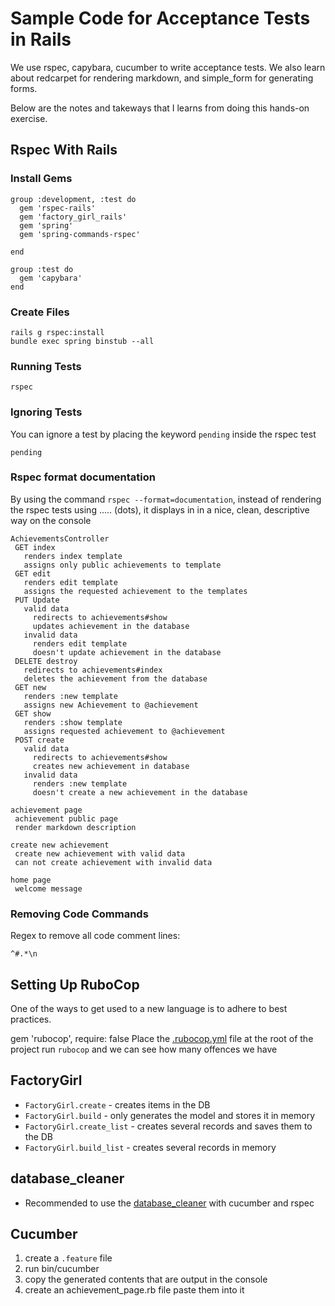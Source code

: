 # Sample Code for Acceptance Tests in Rails
We use rspec, capybara, cucumber to write acceptance tests. We also learn about redcarpet for rendering markdown, and simple_form for generating forms.

Below are the notes and takeways that I learns from doing this hands-on exercise.

## Rspec With Rails
### Install Gems
```
group :development, :test do
  gem 'rspec-rails'
  gem 'factory_girl_rails'
  gem 'spring'
  gem 'spring-commands-rspec'

end

group :test do
  gem 'capybara'
end
```

### Create Files
```
rails g rspec:install
bundle exec spring binstub --all
```

### Running Tests
```
rspec
```

### Ignoring Tests

You can ignore a test by placing the keyword `pending` inside the rspec test
```
pending
```

### Rspec format documentation
By using the command `rspec --format=documentation`, instead of rendering the rspec tests using ..... (dots), it displays in in a nice, clean, descriptive way on the console
   
   
```
AchievementsController
 GET index
   renders index template
   assigns only public achievements to template
 GET edit
   renders edit template
   assigns the requested achievement to the templates
 PUT Update
   valid data
     redirects to achievements#show
     updates achievement in the database
   invalid data
     renders edit template
     doesn't update achievement in the database
 DELETE destroy
   redirects to achievements#index
   deletes the achievement from the database
 GET new
   renders :new template
   assigns new Achievement to @achievement
 GET show
   renders :show template
   assigns requested achievement to @achievement
 POST create
   valid data
     redirects to achievements#show
     creates new achievement in database
   invalid data
     renders :new template
     doesn't create a new achievement in the database

achievement page
 achievement public page
 render markdown description

create new achievement
 create new achievement with valid data
 can not create achievement with invalid data

home page
 welcome message

```

### Removing Code Commands
Regex to remove all code comment lines:
```
^#.*\n
```


## Setting Up RuboCop
One of the ways to get used to a new language is to adhere to best practices.

gem 'rubocop', require: false
Place the [.rubocop.yml](https://raw.githubusercontent.com/deliveroo/roo_on_rails/master/.rubocop.yml) file at the root of the project
run `rubocop` and we can see how many offences we have


## FactoryGirl

* `FactoryGirl.create` - creates items in the DB
* `FactoryGirl.build` - only generates the model and stores it in memory
* `FactoryGirl.create_list` - creates several records and saves them to the DB
* `FactoryGirl.build_list` - creates several records in memory

## database_cleaner
* Recommended to use the [database_cleaner](https://github.com/DatabaseCleaner/database_cleaner) with cucumber and rspec

## Cucumber
1. create a `.feature` file
2. run bin/cucumber
3. copy the generated contents that are output in the console
4. create an achievement_page.rb file paste them into it


